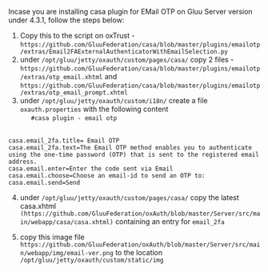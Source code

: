 Incase you are installing casa plugin for EMail OTP on Gluu Server version under 4.3.1, follow the steps below:

1. Copy this to the script on oxTrust - `https://github.com/GluuFederation/casa/blob/master/plugins/emailotp/extras/Email2FAExternalAuthenticatorWithEmailSelection.py`
2. under `/opt/gluu/jetty/oxauth/custom/pages/casa/` copy 2 files - `https://github.com/GluuFederation/casa/blob/master/plugins/emailotp/extras/otp_email.xhtml` and `https://github.com/GluuFederation/casa/blob/master/plugins/emailotp/extras/otp_email_prompt.xhtml`
3. under `/opt/gluu/jetty/oxauth/custom/i18n/` create a file `oxauth.properties` with the following content
<br />`   #casa plugin - email otp`

<br /> `casa.email_2fa.title= Email OTP`
<br /> `casa.email_2fa.text=The Email OTP method enables you to authenticate using the one-time password (OTP) that is sent to the registered email address.`
<br /> `casa.email.enter=Enter the code sent via Email`
<br /> `casa.email.choose=Choose an email-id to send an OTP to:`
<br />`casa.email.send=Send `

4. under  `/opt/gluu/jetty/oxauth/custom/pages/casa/` copy the latest casa.xhtml `(https://github.com/GluuFederation/oxAuth/blob/master/Server/src/main/webapp/casa/casa.xhtml)` containing an entry for  `email_2fa `

5. copy this image file `https://github.com/GluuFederation/oxAuth/blob/master/Server/src/main/webapp/img/email-ver.png` to the location  `/opt/gluu/jetty/oxauth/custom/static/img`